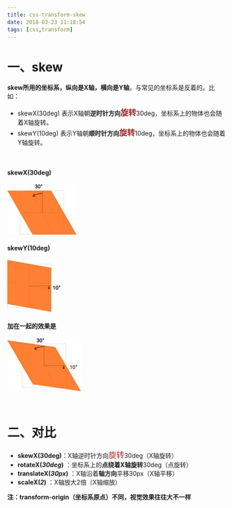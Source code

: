 ```yaml
---
title: css-transform-skew
date: 2018-03-23 11:18:54
tags: [css,transform]
---
```


# 一、skew

**skew所用的坐标系，纵向是X轴，横向是Y轴**，与常见的坐标系是反着的。比如：

- skewX(30deg)      表示X轴朝**逆时针方向<font color=#A52A2A size=4 >旋转**</font>30deg，坐标系上的物体也会随着X轴旋转。
- skewY(10deg)      表示Y轴朝**顺时针方向<font color=#A52A2A size=4 >旋转**</font>10deg，坐标系上的物体也会随着Y轴旋转。

<br/>

#### skewX(30deg) 

![](css-transform-skew\8da73888f08c712cd2b86af3e02b5d0b_hd.jpg)

 

#### skewY(10deg)

![](css-transform-skew\36147026b20f167d83306bc7c251c6eb_hd.jpg)



#### 加在一起的效果是 

![](css-transform-skew\0bfc4a49f06867291c61e0e0e7c801f5_hd.jpg)

<br/>

# 二、对比

- **skewX(30deg)**：X轴逆时针方向<font color=#A52A2A size=4 >旋转</font>30deg（X轴旋转）
- **rotateX(*30deg*)** ：坐标系上的**点绕着X轴旋转**30deg（点旋转）
- **translateX(*30px*)** ：X轴沿着**轴方向**平移30px（X轴平移）
- **scaleX(*2*)** ：X轴放大2倍（X轴缩放）

**注：transform-origin（坐标系原点）不同，视觉效果往往大不一样**


